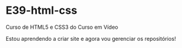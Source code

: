 # E39-html-css
 Curso de HTML5 e CSS3 do Curso em Vídeo

Estou aprendendo a criar site e agora vou gerenciar os repositórios!
